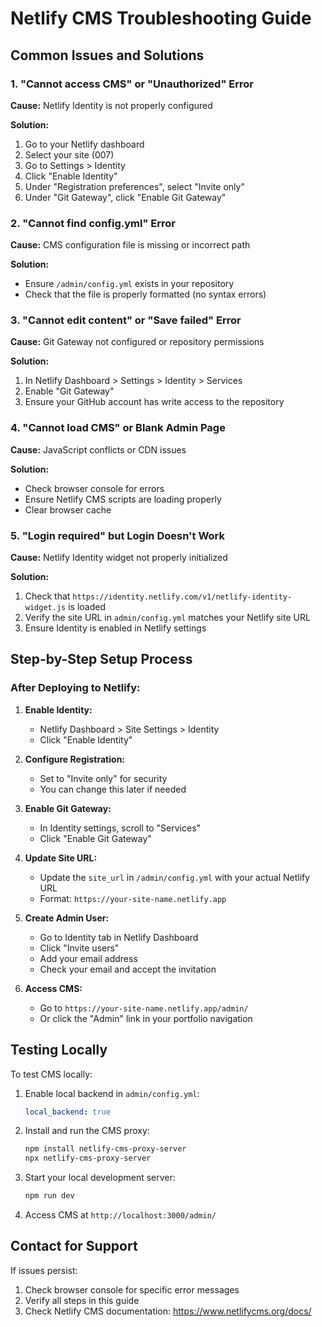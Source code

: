 # Netlify CMS Troubleshooting Guide

## Common Issues and Solutions

### 1. **"Cannot access CMS" or "Unauthorized" Error**

**Cause:** Netlify Identity is not properly configured

**Solution:**
1. Go to your Netlify dashboard
2. Select your site (007)
3. Go to Settings > Identity
4. Click "Enable Identity"
5. Under "Registration preferences", select "Invite only"
6. Under "Git Gateway", click "Enable Git Gateway"

### 2. **"Cannot find config.yml" Error**

**Cause:** CMS configuration file is missing or incorrect path

**Solution:**
- Ensure `/admin/config.yml` exists in your repository
- Check that the file is properly formatted (no syntax errors)

### 3. **"Cannot edit content" or "Save failed" Error**

**Cause:** Git Gateway not configured or repository permissions

**Solution:**
1. In Netlify Dashboard > Settings > Identity > Services
2. Enable "Git Gateway"
3. Ensure your GitHub account has write access to the repository

### 4. **"Cannot load CMS" or Blank Admin Page**

**Cause:** JavaScript conflicts or CDN issues

**Solution:**
- Check browser console for errors
- Ensure Netlify CMS scripts are loading properly
- Clear browser cache

### 5. **"Login required" but Login Doesn't Work**

**Cause:** Netlify Identity widget not properly initialized

**Solution:**
1. Check that `https://identity.netlify.com/v1/netlify-identity-widget.js` is loaded
2. Verify the site URL in `admin/config.yml` matches your Netlify site URL
3. Ensure Identity is enabled in Netlify settings

## Step-by-Step Setup Process

### After Deploying to Netlify:

1. **Enable Identity:**
   - Netlify Dashboard > Site Settings > Identity
   - Click "Enable Identity"

2. **Configure Registration:**
   - Set to "Invite only" for security
   - You can change this later if needed

3. **Enable Git Gateway:**
   - In Identity settings, scroll to "Services"
   - Click "Enable Git Gateway"

4. **Update Site URL:**
   - Update the `site_url` in `/admin/config.yml` with your actual Netlify URL
   - Format: `https://your-site-name.netlify.app`

5. **Create Admin User:**
   - Go to Identity tab in Netlify Dashboard
   - Click "Invite users"
   - Add your email address
   - Check your email and accept the invitation

6. **Access CMS:**
   - Go to `https://your-site-name.netlify.app/admin/`
   - Or click the "Admin" link in your portfolio navigation

## Testing Locally

To test CMS locally:

1. Enable local backend in `admin/config.yml`:
   ```yaml
   local_backend: true
   ```

2. Install and run the CMS proxy:
   ```bash
   npm install netlify-cms-proxy-server
   npx netlify-cms-proxy-server
   ```

3. Start your local development server:
   ```bash
   npm run dev
   ```

4. Access CMS at `http://localhost:3000/admin/`

## Contact for Support

If issues persist:
1. Check browser console for specific error messages
2. Verify all steps in this guide
3. Check Netlify CMS documentation: https://www.netlifycms.org/docs/
